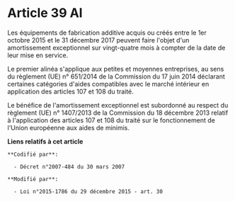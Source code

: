# Article 39 AI

Les équipements de fabrication additive acquis ou créés entre le 1er octobre 2015 et le 31 décembre 2017 peuvent faire
l'objet d'un amortissement exceptionnel sur vingt-quatre mois à compter de la date de leur mise en service. 

Le premier alinéa s'applique aux petites et moyennes entreprises, au sens du règlement (UE) n° 651/2014 de la Commission du
17 juin 2014 déclarant certaines catégories d'aides compatibles avec le marché intérieur en application des articles 107 et
108 du traité. 

Le bénéfice de l'amortissement exceptionnel est subordonné au respect du règlement (UE) n° 1407/2013 de la Commission du 18
décembre 2013 relatif à l'application des articles 107 et 108 du traité sur le fonctionnement de l'Union européenne aux aides
de minimis.

**Liens relatifs à cet article**

	**Codifié par**:

	  - Décret n°2007-484 du 30 mars 2007

	**Modifié par**:

	  - Loi n°2015-1786 du 29 décembre 2015 - art. 30
